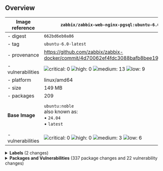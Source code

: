 
## Overview

| Image reference | `zabbix/zabbix-web-nginx-pgsql:ubuntu-6.0-latest`        | `zabbix/zabbix-web-nginx-pgsql:alpine-6.0-latest`        |
|-----------------|---------------------------|---------------------------|
| - digest        | `662bd6eb0a86` | `ea95218af993` |
| - tag           | `ubuntu-6.0-latest` | `alpine-6.0-latest` |
| - provenance | https://github.com/zabbix/zabbix-docker/commit/4d70062ef4fdc3088bafb8bee1953ccdf8fcfb58 | https://git.zabbix.com/scm/zbx/zabbix.git/commit/4d70062ef4fdc3088bafb8bee1953ccdf8fcfb58 |
| - vulnerabilities | <img alt="critical: 0" src="https://img.shields.io/badge/critical-0-lightgrey"/> <img alt="high: 0" src="https://img.shields.io/badge/high-0-lightgrey"/> <img alt="medium: 13" src="https://img.shields.io/badge/medium-13-fbb552"/> <img alt="low: 9" src="https://img.shields.io/badge/low-9-fce1a9"/> <!-- unspecified: 0 --> | <img alt="critical: 0" src="https://img.shields.io/badge/critical-0-lightgrey"/> <img alt="high: 0" src="https://img.shields.io/badge/high-0-lightgrey"/> <img alt="medium: 0" src="https://img.shields.io/badge/medium-0-lightgrey"/> <img alt="low: 0" src="https://img.shields.io/badge/low-0-lightgrey"/> <!-- unspecified: 0 --> |
| - platform | linux/amd64 | linux/amd64 |
| - size | 149 MB | 81 MB (-68 MB) |
| - packages | 209 | 140 (-69) |
| **Base Image** | `ubuntu:noble`<br/>also known as:<br/>• <code>24.04</code><br/>• <code>latest</code> | `alpine:3`<br/>also known as:<br/>• <code>3.21</code><br/>• <code>3.21.3</code><br/>• <code>latest</code> |
| - vulnerabilities | <img alt="critical: 0" src="https://img.shields.io/badge/critical-0-lightgrey"/> <img alt="high: 0" src="https://img.shields.io/badge/high-0-lightgrey"/> <img alt="medium: 3" src="https://img.shields.io/badge/medium-3-fbb552"/> <img alt="low: 6" src="https://img.shields.io/badge/low-6-fce1a9"/> <!-- unspecified: 0 --> | <img alt="critical: 0" src="https://img.shields.io/badge/critical-0-lightgrey"/> <img alt="high: 0" src="https://img.shields.io/badge/high-0-lightgrey"/> <img alt="medium: 0" src="https://img.shields.io/badge/medium-0-lightgrey"/> <img alt="low: 0" src="https://img.shields.io/badge/low-0-lightgrey"/> <!-- unspecified: 0 --> |



<details><summary><strong>Labels</strong> (2 changes)</summary>

> * `-` 1 removed
> * `±` 1 changed
> * _10 unchanged_


```diff
 org.opencontainers.image.authors=Alexey Pustovalov <alexey.pustovalov@zabbix.com>
-org.opencontainers.image.created=2025-04-22T14:26:28.500Z
+org.opencontainers.image.created=2025-04-22T15:08:27.363Z
 org.opencontainers.image.description=Zabbix web-interface based on Nginx web server with PostgreSQL database support
 org.opencontainers.image.documentation=https://www.zabbix.com/documentation/6.0/manual/installation/containers
 org.opencontainers.image.licenses=GPL v2.0
-org.opencontainers.image.ref.name=ubuntu
 org.opencontainers.image.revision=4d70062ef4fdc3088bafb8bee1953ccdf8fcfb58
 org.opencontainers.image.source=https://git.zabbix.com/scm/zbx/zabbix.git
 org.opencontainers.image.title=Zabbix web-interface (Nginx, PostgreSQL)
 org.opencontainers.image.url=https://zabbix.com/
 org.opencontainers.image.vendor=Zabbix SIA
 org.opencontainers.image.version=6.0.40
```


</details>



<details><summary><strong>Packages and Vulnerabilities</strong> (337 package changes and 22 vulnerability changes)</summary>

> * :heavy_plus_sign: 134 packages added
> * :heavy_minus_sign: 203 packages removed
> * 6 packages unchanged


> * :heavy_check_mark: 22 vulnerabilities removed
<details><summary>Changes for packages of type <code>apk</code> (131 changes)</summary>
<table>
	<tr>
		<th></th>
		<th valign="top">Package</th>
		<th valign="top">Version<br/><code>zabbix/zabbix-web-nginx-pgsql:ubuntu-6.0-latest</code></th>
		<th valign="top">Version<br/><code>zabbix/zabbix-web-nginx-pgsql:alpine-6.0-latest</code></th>
	</tr>
	<tr>
		<td valign="top">:heavy_plus_sign:</td>
		<td valign="top"><strong>acl</strong></td>
		<td valign="top"></td>
		<td valign="top"><code>2.3.2-r1</code></td>
	</tr>
	<tr>
		<td valign="top">:heavy_plus_sign:</td>
		<td valign="top"><strong>acl-libs</strong></td>
		<td valign="top"></td>
		<td valign="top"><code>2.3.2-r1</code></td>
	</tr>
	<tr>
		<td valign="top">:heavy_plus_sign:</td>
		<td valign="top"><strong>alpine-base</strong></td>
		<td valign="top"></td>
		<td valign="top"><code>3.21.3-r0</code></td>
	</tr>
	<tr>
		<td valign="top">:heavy_plus_sign:</td>
		<td valign="top"><strong>alpine-baselayout</strong></td>
		<td valign="top"></td>
		<td valign="top"><code>3.6.8-r1</code></td>
	</tr>
	<tr>
		<td valign="top">:heavy_plus_sign:</td>
		<td valign="top"><strong>alpine-baselayout-data</strong></td>
		<td valign="top"></td>
		<td valign="top"><code>3.6.8-r1</code></td>
	</tr>
	<tr>
		<td valign="top">:heavy_plus_sign:</td>
		<td valign="top"><strong>alpine-keys</strong></td>
		<td valign="top"></td>
		<td valign="top"><code>2.5-r0</code></td>
	</tr>
	<tr>
		<td valign="top">:heavy_plus_sign:</td>
		<td valign="top"><strong>alpine-release</strong></td>
		<td valign="top"></td>
		<td valign="top"><code>3.21.3-r0</code></td>
	</tr>
	<tr>
		<td valign="top">:heavy_plus_sign:</td>
		<td valign="top"><strong>aom</strong></td>
		<td valign="top"></td>
		<td valign="top"><code>3.11.0-r0</code></td>
	</tr>
	<tr>
		<td valign="top">:heavy_plus_sign:</td>
		<td valign="top"><strong>aom-libs</strong></td>
		<td valign="top"></td>
		<td valign="top"><code>3.11.0-r0</code></td>
	</tr>
	<tr>
		<td valign="top">:heavy_plus_sign:</td>
		<td valign="top"><strong>apache2</strong></td>
		<td valign="top"></td>
		<td valign="top"><code>2.4.62-r0</code></td>
	</tr>
	<tr>
		<td valign="top">:heavy_plus_sign:</td>
		<td valign="top"><strong>apache2-ssl</strong></td>
		<td valign="top"></td>
		<td valign="top"><code>2.4.62-r0</code></td>
	</tr>
	<tr>
		<td valign="top">:heavy_plus_sign:</td>
		<td valign="top"><strong>apk-tools</strong></td>
		<td valign="top"></td>
		<td valign="top"><code>2.14.6-r3</code></td>
	</tr>
	<tr>
		<td valign="top">:heavy_plus_sign:</td>
		<td valign="top"><strong>apr</strong></td>
		<td valign="top"></td>
		<td valign="top"><code>1.7.5-r0</code></td>
	</tr>
	<tr>
		<td valign="top">:heavy_plus_sign:</td>
		<td valign="top"><strong>apr-util</strong></td>
		<td valign="top"></td>
		<td valign="top"><code>1.6.3-r1</code></td>
	</tr>
	<tr>
		<td valign="top">:heavy_plus_sign:</td>
		<td valign="top"><strong>argon2</strong></td>
		<td valign="top"></td>
		<td valign="top"><code>20190702-r5</code></td>
	</tr>
	<tr>
		<td valign="top">:heavy_plus_sign:</td>
		<td valign="top"><strong>argon2-libs</strong></td>
		<td valign="top"></td>
		<td valign="top"><code>20190702-r5</code></td>
	</tr>
	<tr>
		<td valign="top">:heavy_plus_sign:</td>
		<td valign="top"><strong>bash</strong></td>
		<td valign="top"></td>
		<td valign="top"><code>5.2.37-r0</code></td>
	</tr>
	<tr>
		<td valign="top">:heavy_plus_sign:</td>
		<td valign="top"><strong>brotli</strong></td>
		<td valign="top"></td>
		<td valign="top"><code>1.1.0-r2</code></td>
	</tr>
	<tr>
		<td valign="top">:heavy_plus_sign:</td>
		<td valign="top"><strong>brotli-libs</strong></td>
		<td valign="top"></td>
		<td valign="top"><code>1.1.0-r2</code></td>
	</tr>
	<tr>
		<td valign="top">:heavy_plus_sign:</td>
		<td valign="top"><strong>busybox</strong></td>
		<td valign="top"></td>
		<td valign="top"><code>1.37.0-r12</code></td>
	</tr>
	<tr>
		<td valign="top">:heavy_plus_sign:</td>
		<td valign="top"><strong>busybox-binsh</strong></td>
		<td valign="top"></td>
		<td valign="top"><code>1.37.0-r12</code></td>
	</tr>
	<tr>
		<td valign="top">:heavy_plus_sign:</td>
		<td valign="top"><strong>bzip2</strong></td>
		<td valign="top"></td>
		<td valign="top"><code>1.0.8-r6</code></td>
	</tr>
	<tr>
		<td valign="top">:heavy_plus_sign:</td>
		<td valign="top"><strong>c-ares</strong></td>
		<td valign="top"></td>
		<td valign="top"><code>1.34.5-r0</code></td>
	</tr>
	<tr>
		<td valign="top">:heavy_plus_sign:</td>
		<td valign="top"><strong>ca-certificates</strong></td>
		<td valign="top"></td>
		<td valign="top"><code>20241121-r1</code></td>
	</tr>
	<tr>
		<td valign="top">:heavy_plus_sign:</td>
		<td valign="top"><strong>ca-certificates-bundle</strong></td>
		<td valign="top"></td>
		<td valign="top"><code>20241121-r1</code></td>
	</tr>
	<tr>
		<td valign="top">:heavy_plus_sign:</td>
		<td valign="top"><strong>curl</strong></td>
		<td valign="top"></td>
		<td valign="top"><code>8.12.1-r1</code></td>
	</tr>
	<tr>
		<td valign="top">:heavy_plus_sign:</td>
		<td valign="top"><strong>cyrus-sasl</strong></td>
		<td valign="top"></td>
		<td valign="top"><code>2.1.28-r8</code></td>
	</tr>
	<tr>
		<td valign="top">:heavy_plus_sign:</td>
		<td valign="top"><strong>dav1d</strong></td>
		<td valign="top"></td>
		<td valign="top"><code>1.5.0-r0</code></td>
	</tr>
	<tr>
		<td valign="top">:heavy_plus_sign:</td>
		<td valign="top"><strong>expat</strong></td>
		<td valign="top"></td>
		<td valign="top"><code>2.7.0-r0</code></td>
	</tr>
	<tr>
		<td valign="top">:heavy_plus_sign:</td>
		<td valign="top"><strong>freetype</strong></td>
		<td valign="top"></td>
		<td valign="top"><code>2.13.3-r0</code></td>
	</tr>
	<tr>
		<td valign="top">:heavy_plus_sign:</td>
		<td valign="top"><strong>gcc</strong></td>
		<td valign="top"></td>
		<td valign="top"><code>14.2.0-r4</code></td>
	</tr>
	<tr>
		<td valign="top">:heavy_plus_sign:</td>
		<td valign="top"><strong>gdbm</strong></td>
		<td valign="top"></td>
		<td valign="top"><code>1.24-r0</code></td>
	</tr>
	<tr>
		<td valign="top">:heavy_plus_sign:</td>
		<td valign="top"><strong>gettext</strong></td>
		<td valign="top"></td>
		<td valign="top"><code>0.22.5-r0</code></td>
	</tr>
	<tr>
		<td valign="top">:heavy_plus_sign:</td>
		<td valign="top"><strong>libavif</strong></td>
		<td valign="top"></td>
		<td valign="top"><code>1.0.4-r0</code></td>
	</tr>
	<tr>
		<td valign="top">:heavy_plus_sign:</td>
		<td valign="top"><strong>libbsd</strong></td>
		<td valign="top"></td>
		<td valign="top"><code>0.12.2-r0</code></td>
	</tr>
	<tr>
		<td valign="top">:heavy_plus_sign:</td>
		<td valign="top"><strong>libbz2</strong></td>
		<td valign="top"></td>
		<td valign="top"><code>1.0.8-r6</code></td>
	</tr>
	<tr>
		<td valign="top">:heavy_plus_sign:</td>
		<td valign="top"><strong>libcrypto3</strong></td>
		<td valign="top"></td>
		<td valign="top"><code>3.3.3-r0</code></td>
	</tr>
	<tr>
		<td valign="top">:heavy_plus_sign:</td>
		<td valign="top"><strong>libcurl</strong></td>
		<td valign="top"></td>
		<td valign="top"><code>8.12.1-r1</code></td>
	</tr>
	<tr>
		<td valign="top">:heavy_plus_sign:</td>
		<td valign="top"><strong>libdav1d</strong></td>
		<td valign="top"></td>
		<td valign="top"><code>1.5.0-r0</code></td>
	</tr>
	<tr>
		<td valign="top">:heavy_plus_sign:</td>
		<td valign="top"><strong>libedit</strong></td>
		<td valign="top"></td>
		<td valign="top"><code>20240808.3.1-r0</code></td>
	</tr>
	<tr>
		<td valign="top">:heavy_plus_sign:</td>
		<td valign="top"><strong>libexpat</strong></td>
		<td valign="top"></td>
		<td valign="top"><code>2.7.0-r0</code></td>
	</tr>
	<tr>
		<td valign="top">:heavy_plus_sign:</td>
		<td valign="top"><strong>libffi</strong></td>
		<td valign="top"></td>
		<td valign="top"><code>3.4.7-r0</code></td>
	</tr>
	<tr>
		<td valign="top">:heavy_plus_sign:</td>
		<td valign="top"><strong>libgcc</strong></td>
		<td valign="top"></td>
		<td valign="top"><code>14.2.0-r4</code></td>
	</tr>
	<tr>
		<td valign="top">:heavy_plus_sign:</td>
		<td valign="top"><strong>libice</strong></td>
		<td valign="top"></td>
		<td valign="top"><code>1.1.1-r6</code></td>
	</tr>
	<tr>
		<td valign="top">:heavy_plus_sign:</td>
		<td valign="top"><strong>libidn2</strong></td>
		<td valign="top"></td>
		<td valign="top"><code>2.3.7-r0</code></td>
	</tr>
	<tr>
		<td valign="top">:heavy_plus_sign:</td>
		<td valign="top"><strong>libintl</strong></td>
		<td valign="top"></td>
		<td valign="top"><code>0.22.5-r0</code></td>
	</tr>
	<tr>
		<td valign="top">:heavy_plus_sign:</td>
		<td valign="top"><strong>libjpeg-turbo</strong></td>
		<td valign="top"></td>
		<td valign="top"><code>3.0.4-r0</code></td>
	</tr>
	<tr>
		<td valign="top">:heavy_plus_sign:</td>
		<td valign="top"><strong>libldap</strong></td>
		<td valign="top"></td>
		<td valign="top"><code>2.6.8-r0</code></td>
	</tr>
	<tr>
		<td valign="top">:heavy_plus_sign:</td>
		<td valign="top"><strong>libmd</strong></td>
		<td valign="top"></td>
		<td valign="top"><code>1.1.0-r0</code></td>
	</tr>
	<tr>
		<td valign="top">:heavy_plus_sign:</td>
		<td valign="top"><strong>libncursesw</strong></td>
		<td valign="top"></td>
		<td valign="top"><code>6.5_p20241006-r3</code></td>
	</tr>
	<tr>
		<td valign="top">:heavy_plus_sign:</td>
		<td valign="top"><strong>libpanelw</strong></td>
		<td valign="top"></td>
		<td valign="top"><code>6.5_p20241006-r3</code></td>
	</tr>
	<tr>
		<td valign="top">:heavy_plus_sign:</td>
		<td valign="top"><strong>libpng</strong></td>
		<td valign="top"></td>
		<td valign="top"><code>1.6.47-r0</code></td>
	</tr>
	<tr>
		<td valign="top">:heavy_plus_sign:</td>
		<td valign="top"><strong>libpq</strong></td>
		<td valign="top"></td>
		<td valign="top"><code>17.4-r0</code></td>
	</tr>
	<tr>
		<td valign="top">:heavy_plus_sign:</td>
		<td valign="top"><strong>libpsl</strong></td>
		<td valign="top"></td>
		<td valign="top"><code>0.21.5-r3</code></td>
	</tr>
	<tr>
		<td valign="top">:heavy_plus_sign:</td>
		<td valign="top"><strong>libsasl</strong></td>
		<td valign="top"></td>
		<td valign="top"><code>2.1.28-r8</code></td>
	</tr>
	<tr>
		<td valign="top">:heavy_plus_sign:</td>
		<td valign="top"><strong>libsharpyuv</strong></td>
		<td valign="top"></td>
		<td valign="top"><code>1.4.0-r0</code></td>
	</tr>
	<tr>
		<td valign="top">:heavy_plus_sign:</td>
		<td valign="top"><strong>libsm</strong></td>
		<td valign="top"></td>
		<td valign="top"><code>1.2.4-r4</code></td>
	</tr>
	<tr>
		<td valign="top">:heavy_plus_sign:</td>
		<td valign="top"><strong>libssl3</strong></td>
		<td valign="top"></td>
		<td valign="top"><code>3.3.3-r0</code></td>
	</tr>
	<tr>
		<td valign="top">:heavy_plus_sign:</td>
		<td valign="top"><strong>libstdc++</strong></td>
		<td valign="top"></td>
		<td valign="top"><code>14.2.0-r4</code></td>
	</tr>
	<tr>
		<td valign="top">:heavy_plus_sign:</td>
		<td valign="top"><strong>libunistring</strong></td>
		<td valign="top"></td>
		<td valign="top"><code>1.2-r0</code></td>
	</tr>
	<tr>
		<td valign="top">:heavy_plus_sign:</td>
		<td valign="top"><strong>libuuid</strong></td>
		<td valign="top"></td>
		<td valign="top"><code>2.40.4-r1</code></td>
	</tr>
	<tr>
		<td valign="top">:heavy_plus_sign:</td>
		<td valign="top"><strong>libwebp</strong></td>
		<td valign="top"></td>
		<td valign="top"><code>1.4.0-r0</code></td>
	</tr>
	<tr>
		<td valign="top">:heavy_plus_sign:</td>
		<td valign="top"><strong>libx11</strong></td>
		<td valign="top"></td>
		<td valign="top"><code>1.8.10-r0</code></td>
	</tr>
	<tr>
		<td valign="top">:heavy_plus_sign:</td>
		<td valign="top"><strong>libxau</strong></td>
		<td valign="top"></td>
		<td valign="top"><code>1.0.11-r4</code></td>
	</tr>
	<tr>
		<td valign="top">:heavy_plus_sign:</td>
		<td valign="top"><strong>libxcb</strong></td>
		<td valign="top"></td>
		<td valign="top"><code>1.16.1-r0</code></td>
	</tr>
	<tr>
		<td valign="top">:heavy_plus_sign:</td>
		<td valign="top"><strong>libxdmcp</strong></td>
		<td valign="top"></td>
		<td valign="top"><code>1.1.5-r1</code></td>
	</tr>
	<tr>
		<td valign="top">:heavy_plus_sign:</td>
		<td valign="top"><strong>libxext</strong></td>
		<td valign="top"></td>
		<td valign="top"><code>1.3.6-r2</code></td>
	</tr>
	<tr>
		<td valign="top">:heavy_plus_sign:</td>
		<td valign="top"><strong>libxml2</strong></td>
		<td valign="top"></td>
		<td valign="top"><code>2.13.4-r5</code></td>
	</tr>
	<tr>
		<td valign="top">:heavy_plus_sign:</td>
		<td valign="top"><strong>libxpm</strong></td>
		<td valign="top"></td>
		<td valign="top"><code>3.5.17-r0</code></td>
	</tr>
	<tr>
		<td valign="top">:heavy_plus_sign:</td>
		<td valign="top"><strong>libxt</strong></td>
		<td valign="top"></td>
		<td valign="top"><code>1.3.1-r0</code></td>
	</tr>
	<tr>
		<td valign="top">:heavy_plus_sign:</td>
		<td valign="top"><strong>lz4</strong></td>
		<td valign="top"></td>
		<td valign="top"><code>1.10.0-r0</code></td>
	</tr>
	<tr>
		<td valign="top">:heavy_plus_sign:</td>
		<td valign="top"><strong>lz4-libs</strong></td>
		<td valign="top"></td>
		<td valign="top"><code>1.10.0-r0</code></td>
	</tr>
	<tr>
		<td valign="top">:heavy_plus_sign:</td>
		<td valign="top"><strong>mpdecimal</strong></td>
		<td valign="top"></td>
		<td valign="top"><code>4.0.0-r0</code></td>
	</tr>
	<tr>
		<td valign="top">:heavy_plus_sign:</td>
		<td valign="top"><strong>musl</strong></td>
		<td valign="top"></td>
		<td valign="top"><code>1.2.5-r9</code></td>
	</tr>
	<tr>
		<td valign="top">:heavy_plus_sign:</td>
		<td valign="top"><strong>musl-utils</strong></td>
		<td valign="top"></td>
		<td valign="top"><code>1.2.5-r9</code></td>
	</tr>
	<tr>
		<td valign="top">:heavy_plus_sign:</td>
		<td valign="top"><strong>ncurses</strong></td>
		<td valign="top"></td>
		<td valign="top"><code>6.5_p20241006-r3</code></td>
	</tr>
	<tr>
		<td valign="top">:heavy_plus_sign:</td>
		<td valign="top"><strong>ncurses-terminfo-base</strong></td>
		<td valign="top"></td>
		<td valign="top"><code>6.5_p20241006-r3</code></td>
	</tr>
	<tr>
		<td valign="top">:heavy_plus_sign:</td>
		<td valign="top"><strong>nghttp2</strong></td>
		<td valign="top"></td>
		<td valign="top"><code>1.64.0-r0</code></td>
	</tr>
	<tr>
		<td valign="top">:heavy_plus_sign:</td>
		<td valign="top"><strong>nghttp2-libs</strong></td>
		<td valign="top"></td>
		<td valign="top"><code>1.64.0-r0</code></td>
	</tr>
	<tr>
		<td valign="top">:heavy_plus_sign:</td>
		<td valign="top"><strong>nginx</strong></td>
		<td valign="top"></td>
		<td valign="top"><code>1.26.3-r0</code></td>
	</tr>
	<tr>
		<td valign="top">:heavy_plus_sign:</td>
		<td valign="top"><strong>oniguruma</strong></td>
		<td valign="top"></td>
		<td valign="top"><code>6.9.9-r0</code></td>
	</tr>
	<tr>
		<td valign="top">:heavy_plus_sign:</td>
		<td valign="top"><strong>openldap</strong></td>
		<td valign="top"></td>
		<td valign="top"><code>2.6.8-r0</code></td>
	</tr>
	<tr>
		<td valign="top">:heavy_plus_sign:</td>
		<td valign="top"><strong>openssl</strong></td>
		<td valign="top"></td>
		<td valign="top"><code>3.3.3-r0</code></td>
	</tr>
	<tr>
		<td valign="top">:heavy_plus_sign:</td>
		<td valign="top"><strong>pax-utils</strong></td>
		<td valign="top"></td>
		<td valign="top"><code>1.3.8-r1</code></td>
	</tr>
	<tr>
		<td valign="top">:heavy_plus_sign:</td>
		<td valign="top"><strong>pcre</strong></td>
		<td valign="top"></td>
		<td valign="top"><code>8.45-r3</code></td>
	</tr>
	<tr>
		<td valign="top">:heavy_plus_sign:</td>
		<td valign="top"><strong>pcre2</strong></td>
		<td valign="top"></td>
		<td valign="top"><code>10.43-r0</code></td>
	</tr>
	<tr>
		<td valign="top">:heavy_plus_sign:</td>
		<td valign="top"><strong>php83</strong></td>
		<td valign="top"></td>
		<td valign="top"><code>8.3.19-r0</code></td>
	</tr>
	<tr>
		<td valign="top">:heavy_plus_sign:</td>
		<td valign="top"><strong>php83-bcmath</strong></td>
		<td valign="top"></td>
		<td valign="top"><code>8.3.19-r0</code></td>
	</tr>
	<tr>
		<td valign="top">:heavy_plus_sign:</td>
		<td valign="top"><strong>php83-common</strong></td>
		<td valign="top"></td>
		<td valign="top"><code>8.3.19-r0</code></td>
	</tr>
	<tr>
		<td valign="top">:heavy_plus_sign:</td>
		<td valign="top"><strong>php83-ctype</strong></td>
		<td valign="top"></td>
		<td valign="top"><code>8.3.19-r0</code></td>
	</tr>
	<tr>
		<td valign="top">:heavy_plus_sign:</td>
		<td valign="top"><strong>php83-dom</strong></td>
		<td valign="top"></td>
		<td valign="top"><code>8.3.19-r0</code></td>
	</tr>
	<tr>
		<td valign="top">:heavy_plus_sign:</td>
		<td valign="top"><strong>php83-fileinfo</strong></td>
		<td valign="top"></td>
		<td valign="top"><code>8.3.19-r0</code></td>
	</tr>
	<tr>
		<td valign="top">:heavy_plus_sign:</td>
		<td valign="top"><strong>php83-fpm</strong></td>
		<td valign="top"></td>
		<td valign="top"><code>8.3.19-r0</code></td>
	</tr>
	<tr>
		<td valign="top">:heavy_plus_sign:</td>
		<td valign="top"><strong>php83-gd</strong></td>
		<td valign="top"></td>
		<td valign="top"><code>8.3.19-r0</code></td>
	</tr>
	<tr>
		<td valign="top">:heavy_plus_sign:</td>
		<td valign="top"><strong>php83-gettext</strong></td>
		<td valign="top"></td>
		<td valign="top"><code>8.3.19-r0</code></td>
	</tr>
	<tr>
		<td valign="top">:heavy_plus_sign:</td>
		<td valign="top"><strong>php83-ldap</strong></td>
		<td valign="top"></td>
		<td valign="top"><code>8.3.19-r0</code></td>
	</tr>
	<tr>
		<td valign="top">:heavy_plus_sign:</td>
		<td valign="top"><strong>php83-mbstring</strong></td>
		<td valign="top"></td>
		<td valign="top"><code>8.3.19-r0</code></td>
	</tr>
	<tr>
		<td valign="top">:heavy_plus_sign:</td>
		<td valign="top"><strong>php83-openssl</strong></td>
		<td valign="top"></td>
		<td valign="top"><code>8.3.19-r0</code></td>
	</tr>
	<tr>
		<td valign="top">:heavy_plus_sign:</td>
		<td valign="top"><strong>php83-pgsql</strong></td>
		<td valign="top"></td>
		<td valign="top"><code>8.3.19-r0</code></td>
	</tr>
	<tr>
		<td valign="top">:heavy_plus_sign:</td>
		<td valign="top"><strong>php83-session</strong></td>
		<td valign="top"></td>
		<td valign="top"><code>8.3.19-r0</code></td>
	</tr>
	<tr>
		<td valign="top">:heavy_plus_sign:</td>
		<td valign="top"><strong>php83-simplexml</strong></td>
		<td valign="top"></td>
		<td valign="top"><code>8.3.19-r0</code></td>
	</tr>
	<tr>
		<td valign="top">:heavy_plus_sign:</td>
		<td valign="top"><strong>php83-sockets</strong></td>
		<td valign="top"></td>
		<td valign="top"><code>8.3.19-r0</code></td>
	</tr>
	<tr>
		<td valign="top">:heavy_plus_sign:</td>
		<td valign="top"><strong>php83-xmlreader</strong></td>
		<td valign="top"></td>
		<td valign="top"><code>8.3.19-r0</code></td>
	</tr>
	<tr>
		<td valign="top">:heavy_plus_sign:</td>
		<td valign="top"><strong>php83-xmlwriter</strong></td>
		<td valign="top"></td>
		<td valign="top"><code>8.3.19-r0</code></td>
	</tr>
	<tr>
		<td valign="top">:heavy_plus_sign:</td>
		<td valign="top"><strong>postgresql-common</strong></td>
		<td valign="top"></td>
		<td valign="top"><code>1.2-r1</code></td>
	</tr>
	<tr>
		<td valign="top">:heavy_plus_sign:</td>
		<td valign="top"><strong>postgresql17</strong></td>
		<td valign="top"></td>
		<td valign="top"><code>17.4-r0</code></td>
	</tr>
	<tr>
		<td valign="top">:heavy_plus_sign:</td>
		<td valign="top"><strong>postgresql17-client</strong></td>
		<td valign="top"></td>
		<td valign="top"><code>17.4-r0</code></td>
	</tr>
	<tr>
		<td valign="top">:heavy_plus_sign:</td>
		<td valign="top"><strong>py3-packaging</strong></td>
		<td valign="top"></td>
		<td valign="top"><code>24.2-r0</code></td>
	</tr>
	<tr>
		<td valign="top">:heavy_plus_sign:</td>
		<td valign="top"><strong>py3-packaging-pyc</strong></td>
		<td valign="top"></td>
		<td valign="top"><code>24.2-r0</code></td>
	</tr>
	<tr>
		<td valign="top">:heavy_plus_sign:</td>
		<td valign="top"><strong>py3-parsing</strong></td>
		<td valign="top"></td>
		<td valign="top"><code>3.1.4-r0</code></td>
	</tr>
	<tr>
		<td valign="top">:heavy_plus_sign:</td>
		<td valign="top"><strong>py3-parsing-pyc</strong></td>
		<td valign="top"></td>
		<td valign="top"><code>3.1.4-r0</code></td>
	</tr>
	<tr>
		<td valign="top">:heavy_plus_sign:</td>
		<td valign="top"><strong>py3-setuptools</strong></td>
		<td valign="top"></td>
		<td valign="top"><code>70.3.0-r0</code></td>
	</tr>
	<tr>
		<td valign="top">:heavy_plus_sign:</td>
		<td valign="top"><strong>py3-setuptools-pyc</strong></td>
		<td valign="top"></td>
		<td valign="top"><code>70.3.0-r0</code></td>
	</tr>
	<tr>
		<td valign="top">:heavy_plus_sign:</td>
		<td valign="top"><strong>pyc</strong></td>
		<td valign="top"></td>
		<td valign="top"><code>3.12.10-r0</code></td>
	</tr>
	<tr>
		<td valign="top">:heavy_plus_sign:</td>
		<td valign="top"><strong>python3</strong></td>
		<td valign="top"></td>
		<td valign="top"><code>3.12.10-r0</code></td>
	</tr>
	<tr>
		<td valign="top">:heavy_plus_sign:</td>
		<td valign="top"><strong>python3-pyc</strong></td>
		<td valign="top"></td>
		<td valign="top"><code>3.12.10-r0</code></td>
	</tr>
	<tr>
		<td valign="top">:heavy_plus_sign:</td>
		<td valign="top"><strong>python3-pycache-pyc0</strong></td>
		<td valign="top"></td>
		<td valign="top"><code>3.12.10-r0</code></td>
	</tr>
	<tr>
		<td valign="top">:heavy_plus_sign:</td>
		<td valign="top"><strong>readline</strong></td>
		<td valign="top"></td>
		<td valign="top"><code>8.2.13-r0</code></td>
	</tr>
	<tr>
		<td valign="top">:heavy_plus_sign:</td>
		<td valign="top"><strong>scanelf</strong></td>
		<td valign="top"></td>
		<td valign="top"><code>1.3.8-r1</code></td>
	</tr>
	<tr>
		<td valign="top">:heavy_plus_sign:</td>
		<td valign="top"><strong>sqlite</strong></td>
		<td valign="top"></td>
		<td valign="top"><code>3.48.0-r1</code></td>
	</tr>
	<tr>
		<td valign="top">:heavy_plus_sign:</td>
		<td valign="top"><strong>sqlite-libs</strong></td>
		<td valign="top"></td>
		<td valign="top"><code>3.48.0-r1</code></td>
	</tr>
	<tr>
		<td valign="top">:heavy_plus_sign:</td>
		<td valign="top"><strong>ssl_client</strong></td>
		<td valign="top"></td>
		<td valign="top"><code>1.37.0-r12</code></td>
	</tr>
	<tr>
		<td valign="top">:heavy_plus_sign:</td>
		<td valign="top"><strong>supervisor</strong></td>
		<td valign="top"></td>
		<td valign="top"><code>4.2.5-r5</code></td>
	</tr>
	<tr>
		<td valign="top">:heavy_plus_sign:</td>
		<td valign="top"><strong>supervisor-pyc</strong></td>
		<td valign="top"></td>
		<td valign="top"><code>4.2.5-r5</code></td>
	</tr>
	<tr>
		<td valign="top">:heavy_plus_sign:</td>
		<td valign="top"><strong>tzdata</strong></td>
		<td valign="top"></td>
		<td valign="top"><code>2025b-r0</code></td>
	</tr>
	<tr>
		<td valign="top">:heavy_plus_sign:</td>
		<td valign="top"><strong>util-linux</strong></td>
		<td valign="top"></td>
		<td valign="top"><code>2.40.4-r1</code></td>
	</tr>
	<tr>
		<td valign="top">:heavy_plus_sign:</td>
		<td valign="top"><strong>xz</strong></td>
		<td valign="top"></td>
		<td valign="top"><code>5.6.3-r1</code></td>
	</tr>
	<tr>
		<td valign="top">:heavy_plus_sign:</td>
		<td valign="top"><strong>xz-libs</strong></td>
		<td valign="top"></td>
		<td valign="top"><code>5.6.3-r1</code></td>
	</tr>
	<tr>
		<td valign="top">:heavy_plus_sign:</td>
		<td valign="top"><strong>zlib</strong></td>
		<td valign="top"></td>
		<td valign="top"><code>1.3.1-r2</code></td>
	</tr>
	<tr>
		<td valign="top">:heavy_plus_sign:</td>
		<td valign="top"><strong>zstd</strong></td>
		<td valign="top"></td>
		<td valign="top"><code>1.5.6-r2</code></td>
	</tr>
	<tr>
		<td valign="top">:heavy_plus_sign:</td>
		<td valign="top"><strong>zstd-libs</strong></td>
		<td valign="top"></td>
		<td valign="top"><code>1.5.6-r2</code></td>
	</tr>
	
</table>
</details>
<details><summary>Changes for packages of type <code>deb</code> (203 changes)</summary>
<table>
	<tr>
		<th></th>
		<th valign="top">Package</th>
		<th valign="top">Version<br/><code>zabbix/zabbix-web-nginx-pgsql:ubuntu-6.0-latest</code></th>
		<th valign="top">Version<br/><code>zabbix/zabbix-web-nginx-pgsql:alpine-6.0-latest</code></th>
	</tr>
	<tr>
		<td valign="top">:heavy_minus_sign:</td>
		<td valign="top"><strong>apt</strong></td>
		<td valign="top"><code>2.7.14build2</code></td>
		<td valign="top"></td>
	</tr>
	<tr>
		<td valign="top">:heavy_minus_sign:</td>
		<td valign="top"><strong>base-files</strong></td>
		<td valign="top"><code>13ubuntu10.2</code></td>
		<td valign="top"></td>
	</tr>
	<tr>
		<td valign="top">:heavy_minus_sign:</td>
		<td valign="top"><strong>base-passwd</strong></td>
		<td valign="top"><code>3.6.3build1</code></td>
		<td valign="top"></td>
	</tr>
	<tr>
		<td valign="top">:heavy_minus_sign:</td>
		<td valign="top"><strong>bash</strong></td>
		<td valign="top"><code>5.2.21-2ubuntu4</code></td>
		<td valign="top"></td>
	</tr>
	<tr>
		<td valign="top">:heavy_minus_sign:</td>
		<td valign="top"><strong>bsdutils</strong></td>
		<td valign="top"><code>1:2.39.3-9ubuntu6.2</code></td>
		<td valign="top"></td>
	</tr>
	<tr>
		<td valign="top">:heavy_minus_sign:</td>
		<td valign="top"><strong>ca-certificates</strong></td>
		<td valign="top"><code>20240203</code></td>
		<td valign="top"></td>
	</tr>
	<tr>
		<td valign="top">:heavy_minus_sign:</td>
		<td valign="top"><strong>coreutils</strong></td>
		<td valign="top"><code>9.4-3ubuntu6</code></td>
		<td valign="top"></td>
	</tr>
	<tr>
		<td colspan="2"></td>
		<td valign="top"><img alt="critical: 0" src="https://img.shields.io/badge/C-0-lightgrey"/> <img alt="high: 0" src="https://img.shields.io/badge/H-0-lightgrey"/> <img alt="medium: 0" src="https://img.shields.io/badge/M-0-lightgrey"/> <img alt="low: 1" src="https://img.shields.io/badge/L-1-fce1a9"/> <!-- unspecified: 0 --></td>
		<td valign="top"></td>
	</tr><tr>
		<td colspan="2"></td>
		<td valign="top"><strong>Removed vulnerabilities (1):</strong><br/><ul><li><img alt="low : CVE--2016--2781" src="https://img.shields.io/badge/CVE--2016--2781-lightgrey?label=low%20&labelColor=fce1a9"/></li></ul></td>
		<td valign="top"></td>
	</tr><tr>
		<td valign="top">:heavy_minus_sign:</td>
		<td valign="top"><strong>curl</strong></td>
		<td valign="top"><code>8.5.0-2ubuntu10.6</code></td>
		<td valign="top"></td>
	</tr>
	<tr>
		<td valign="top">:heavy_minus_sign:</td>
		<td valign="top"><strong>dash</strong></td>
		<td valign="top"><code>0.5.12-6ubuntu5</code></td>
		<td valign="top"></td>
	</tr>
	<tr>
		<td valign="top">:heavy_minus_sign:</td>
		<td valign="top"><strong>debconf</strong></td>
		<td valign="top"><code>1.5.86ubuntu1</code></td>
		<td valign="top"></td>
	</tr>
	<tr>
		<td valign="top">:heavy_minus_sign:</td>
		<td valign="top"><strong>debianutils</strong></td>
		<td valign="top"><code>5.17build1</code></td>
		<td valign="top"></td>
	</tr>
	<tr>
		<td valign="top">:heavy_minus_sign:</td>
		<td valign="top"><strong>diffutils</strong></td>
		<td valign="top"><code>1:3.10-1build1</code></td>
		<td valign="top"></td>
	</tr>
	<tr>
		<td valign="top">:heavy_minus_sign:</td>
		<td valign="top"><strong>dpkg</strong></td>
		<td valign="top"><code>1.22.6ubuntu6.1</code></td>
		<td valign="top"></td>
	</tr>
	<tr>
		<td valign="top">:heavy_minus_sign:</td>
		<td valign="top"><strong>e2fsprogs</strong></td>
		<td valign="top"><code>1.47.0-2.4~exp1ubuntu4.1</code></td>
		<td valign="top"></td>
	</tr>
	<tr>
		<td valign="top">:heavy_minus_sign:</td>
		<td valign="top"><strong>findutils</strong></td>
		<td valign="top"><code>4.9.0-5build1</code></td>
		<td valign="top"></td>
	</tr>
	<tr>
		<td valign="top">:heavy_minus_sign:</td>
		<td valign="top"><strong>fontconfig-config</strong></td>
		<td valign="top"><code>2.15.0-1.1ubuntu2</code></td>
		<td valign="top"></td>
	</tr>
	<tr>
		<td valign="top">:heavy_minus_sign:</td>
		<td valign="top"><strong>fonts-dejavu-core</strong></td>
		<td valign="top"><code>2.37-8</code></td>
		<td valign="top"></td>
	</tr>
	<tr>
		<td valign="top">:heavy_minus_sign:</td>
		<td valign="top"><strong>fonts-dejavu-mono</strong></td>
		<td valign="top"><code>2.37-8</code></td>
		<td valign="top"></td>
	</tr>
	<tr>
		<td valign="top">:heavy_minus_sign:</td>
		<td valign="top"><strong>gcc-14-base</strong></td>
		<td valign="top"><code>14.2.0-4ubuntu2~24.04</code></td>
		<td valign="top"></td>
	</tr>
	<tr>
		<td valign="top">:heavy_minus_sign:</td>
		<td valign="top"><strong>gpgv</strong></td>
		<td valign="top"><code>2.4.4-2ubuntu17.2</code></td>
		<td valign="top"></td>
	</tr>
	<tr>
		<td colspan="2"></td>
		<td valign="top"><img alt="critical: 0" src="https://img.shields.io/badge/C-0-lightgrey"/> <img alt="high: 0" src="https://img.shields.io/badge/H-0-lightgrey"/> <img alt="medium: 0" src="https://img.shields.io/badge/M-0-lightgrey"/> <img alt="low: 1" src="https://img.shields.io/badge/L-1-fce1a9"/> <!-- unspecified: 0 --></td>
		<td valign="top"></td>
	</tr><tr>
		<td colspan="2"></td>
		<td valign="top"><strong>Removed vulnerabilities (1):</strong><br/><ul><li><img alt="low : CVE--2022--3219" src="https://img.shields.io/badge/CVE--2022--3219-lightgrey?label=low%20&labelColor=fce1a9"/></li></ul></td>
		<td valign="top"></td>
	</tr><tr>
		<td valign="top">:heavy_minus_sign:</td>
		<td valign="top"><strong>grep</strong></td>
		<td valign="top"><code>3.11-4build1</code></td>
		<td valign="top"></td>
	</tr>
	<tr>
		<td valign="top">:heavy_minus_sign:</td>
		<td valign="top"><strong>gzip</strong></td>
		<td valign="top"><code>1.12-1ubuntu3</code></td>
		<td valign="top"></td>
	</tr>
	<tr>
		<td valign="top">:heavy_minus_sign:</td>
		<td valign="top"><strong>hostname</strong></td>
		<td valign="top"><code>3.23+nmu2ubuntu2</code></td>
		<td valign="top"></td>
	</tr>
	<tr>
		<td valign="top">:heavy_minus_sign:</td>
		<td valign="top"><strong>init-system-helpers</strong></td>
		<td valign="top"><code>1.66ubuntu1</code></td>
		<td valign="top"></td>
	</tr>
	<tr>
		<td valign="top">:heavy_minus_sign:</td>
		<td valign="top"><strong>iproute2</strong></td>
		<td valign="top"><code>6.1.0-1ubuntu6</code></td>
		<td valign="top"></td>
	</tr>
	<tr>
		<td valign="top">:heavy_minus_sign:</td>
		<td valign="top"><strong>libacl1</strong></td>
		<td valign="top"><code>2.3.2-1build1.1</code></td>
		<td valign="top"></td>
	</tr>
	<tr>
		<td valign="top">:heavy_minus_sign:</td>
		<td valign="top"><strong>libaom3</strong></td>
		<td valign="top"><code>3.8.2-2ubuntu0.1</code></td>
		<td valign="top"></td>
	</tr>
	<tr>
		<td valign="top">:heavy_minus_sign:</td>
		<td valign="top"><strong>libapparmor1</strong></td>
		<td valign="top"><code>4.0.1really4.0.1-0ubuntu0.24.04.3</code></td>
		<td valign="top"></td>
	</tr>
	<tr>
		<td valign="top">:heavy_minus_sign:</td>
		<td valign="top"><strong>libapt-pkg6.0t64</strong></td>
		<td valign="top"><code>2.7.14build2</code></td>
		<td valign="top"></td>
	</tr>
	<tr>
		<td valign="top">:heavy_minus_sign:</td>
		<td valign="top"><strong>libargon2-1</strong></td>
		<td valign="top"><code>0~20190702+dfsg-4build1</code></td>
		<td valign="top"></td>
	</tr>
	<tr>
		<td valign="top">:heavy_minus_sign:</td>
		<td valign="top"><strong>libassuan0</strong></td>
		<td valign="top"><code>2.5.6-1build1</code></td>
		<td valign="top"></td>
	</tr>
	<tr>
		<td valign="top">:heavy_minus_sign:</td>
		<td valign="top"><strong>libattr1</strong></td>
		<td valign="top"><code>1:2.5.2-1build1.1</code></td>
		<td valign="top"></td>
	</tr>
	<tr>
		<td valign="top">:heavy_minus_sign:</td>
		<td valign="top"><strong>libaudit-common</strong></td>
		<td valign="top"><code>1:3.1.2-2.1build1.1</code></td>
		<td valign="top"></td>
	</tr>
	<tr>
		<td valign="top">:heavy_minus_sign:</td>
		<td valign="top"><strong>libaudit1</strong></td>
		<td valign="top"><code>1:3.1.2-2.1build1.1</code></td>
		<td valign="top"></td>
	</tr>
	<tr>
		<td valign="top">:heavy_minus_sign:</td>
		<td valign="top"><strong>libblkid1</strong></td>
		<td valign="top"><code>2.39.3-9ubuntu6.2</code></td>
		<td valign="top"></td>
	</tr>
	<tr>
		<td valign="top">:heavy_minus_sign:</td>
		<td valign="top"><strong>libbpf1</strong></td>
		<td valign="top"><code>1:1.3.0-2build2</code></td>
		<td valign="top"></td>
	</tr>
	<tr>
		<td colspan="2"></td>
		<td valign="top"><img alt="critical: 0" src="https://img.shields.io/badge/C-0-lightgrey"/> <img alt="high: 0" src="https://img.shields.io/badge/H-0-lightgrey"/> <img alt="medium: 1" src="https://img.shields.io/badge/M-1-fbb552"/> <img alt="low: 0" src="https://img.shields.io/badge/L-0-lightgrey"/> <!-- unspecified: 0 --></td>
		<td valign="top"></td>
	</tr><tr>
		<td colspan="2"></td>
		<td valign="top"><strong>Removed vulnerabilities (1):</strong><br/><ul><li><img alt="medium : CVE--2025--29481" src="https://img.shields.io/badge/CVE--2025--29481-lightgrey?label=medium%20&labelColor=fbb552"/></li></ul></td>
		<td valign="top"></td>
	</tr><tr>
		<td valign="top">:heavy_minus_sign:</td>
		<td valign="top"><strong>libbrotli1</strong></td>
		<td valign="top"><code>1.1.0-2build2</code></td>
		<td valign="top"></td>
	</tr>
	<tr>
		<td valign="top">:heavy_minus_sign:</td>
		<td valign="top"><strong>libbsd0</strong></td>
		<td valign="top"><code>0.12.1-1build1.1</code></td>
		<td valign="top"></td>
	</tr>
	<tr>
		<td valign="top">:heavy_minus_sign:</td>
		<td valign="top"><strong>libbz2-1.0</strong></td>
		<td valign="top"><code>1.0.8-5.1build0.1</code></td>
		<td valign="top"></td>
	</tr>
	<tr>
		<td valign="top">:heavy_minus_sign:</td>
		<td valign="top"><strong>libc-bin</strong></td>
		<td valign="top"><code>2.39-0ubuntu8.4</code></td>
		<td valign="top"></td>
	</tr>
	<tr>
		<td valign="top">:heavy_minus_sign:</td>
		<td valign="top"><strong>libc6</strong></td>
		<td valign="top"><code>2.39-0ubuntu8.4</code></td>
		<td valign="top"></td>
	</tr>
	<tr>
		<td valign="top">:heavy_minus_sign:</td>
		<td valign="top"><strong>libcap-ng0</strong></td>
		<td valign="top"><code>0.8.4-2build2</code></td>
		<td valign="top"></td>
	</tr>
	<tr>
		<td valign="top">:heavy_minus_sign:</td>
		<td valign="top"><strong>libcap2</strong></td>
		<td valign="top"><code>1:2.66-5ubuntu2.2</code></td>
		<td valign="top"></td>
	</tr>
	<tr>
		<td valign="top">:heavy_minus_sign:</td>
		<td valign="top"><strong>libcap2-bin</strong></td>
		<td valign="top"><code>1:2.66-5ubuntu2.2</code></td>
		<td valign="top"></td>
	</tr>
	<tr>
		<td valign="top">:heavy_minus_sign:</td>
		<td valign="top"><strong>libcom-err2</strong></td>
		<td valign="top"><code>1.47.0-2.4~exp1ubuntu4.1</code></td>
		<td valign="top"></td>
	</tr>
	<tr>
		<td valign="top">:heavy_minus_sign:</td>
		<td valign="top"><strong>libcrypt1</strong></td>
		<td valign="top"><code>1:4.4.36-4build1</code></td>
		<td valign="top"></td>
	</tr>
	<tr>
		<td valign="top">:heavy_minus_sign:</td>
		<td valign="top"><strong>libcryptsetup12</strong></td>
		<td valign="top"><code>2:2.7.0-1ubuntu4.2</code></td>
		<td valign="top"></td>
	</tr>
	<tr>
		<td valign="top">:heavy_minus_sign:</td>
		<td valign="top"><strong>libcurl4t64</strong></td>
		<td valign="top"><code>8.5.0-2ubuntu10.6</code></td>
		<td valign="top"></td>
	</tr>
	<tr>
		<td colspan="2"></td>
		<td valign="top"><img alt="critical: 0" src="https://img.shields.io/badge/C-0-lightgrey"/> <img alt="high: 0" src="https://img.shields.io/badge/H-0-lightgrey"/> <img alt="medium: 0" src="https://img.shields.io/badge/M-0-lightgrey"/> <img alt="low: 1" src="https://img.shields.io/badge/L-1-fce1a9"/> <!-- unspecified: 0 --></td>
		<td valign="top"></td>
	</tr><tr>
		<td colspan="2"></td>
		<td valign="top"><strong>Removed vulnerabilities (1):</strong><br/><ul><li><img alt="low : CVE--2025--0167" src="https://img.shields.io/badge/CVE--2025--0167-lightgrey?label=low%20&labelColor=fce1a9"/></li></ul></td>
		<td valign="top"></td>
	</tr><tr>
		<td valign="top">:heavy_minus_sign:</td>
		<td valign="top"><strong>libdb5.3t64</strong></td>
		<td valign="top"><code>5.3.28+dfsg2-7</code></td>
		<td valign="top"></td>
	</tr>
	<tr>
		<td valign="top">:heavy_minus_sign:</td>
		<td valign="top"><strong>libde265-0</strong></td>
		<td valign="top"><code>1.0.15-1build3</code></td>
		<td valign="top"></td>
	</tr>
	<tr>
		<td colspan="2"></td>
		<td valign="top"><img alt="critical: 0" src="https://img.shields.io/badge/C-0-lightgrey"/> <img alt="high: 0" src="https://img.shields.io/badge/H-0-lightgrey"/> <img alt="medium: 2" src="https://img.shields.io/badge/M-2-fbb552"/> <img alt="low: 0" src="https://img.shields.io/badge/L-0-lightgrey"/> <!-- unspecified: 0 --></td>
		<td valign="top"></td>
	</tr><tr>
		<td colspan="2"></td>
		<td valign="top"><strong>Removed vulnerabilities (2):</strong><br/><ul><li><img alt="medium : CVE--2024--38950" src="https://img.shields.io/badge/CVE--2024--38950-lightgrey?label=medium%20&labelColor=fbb552"/></li><li><img alt="medium : CVE--2024--38949" src="https://img.shields.io/badge/CVE--2024--38949-lightgrey?label=medium%20&labelColor=fbb552"/></li></ul></td>
		<td valign="top"></td>
	</tr><tr>
		<td valign="top">:heavy_minus_sign:</td>
		<td valign="top"><strong>libdebconfclient0</strong></td>
		<td valign="top"><code>0.271ubuntu3</code></td>
		<td valign="top"></td>
	</tr>
	<tr>
		<td valign="top">:heavy_minus_sign:</td>
		<td valign="top"><strong>libdeflate0</strong></td>
		<td valign="top"><code>1.19-1build1.1</code></td>
		<td valign="top"></td>
	</tr>
	<tr>
		<td valign="top">:heavy_minus_sign:</td>
		<td valign="top"><strong>libdevmapper1.02.1</strong></td>
		<td valign="top"><code>2:1.02.185-3ubuntu3.2</code></td>
		<td valign="top"></td>
	</tr>
	<tr>
		<td valign="top">:heavy_minus_sign:</td>
		<td valign="top"><strong>libedit2</strong></td>
		<td valign="top"><code>3.1-20230828-1build1</code></td>
		<td valign="top"></td>
	</tr>
	<tr>
		<td valign="top">:heavy_minus_sign:</td>
		<td valign="top"><strong>libelf1t64</strong></td>
		<td valign="top"><code>0.190-1.1ubuntu0.1</code></td>
		<td valign="top"></td>
	</tr>
	<tr>
		<td colspan="2"></td>
		<td valign="top"><img alt="critical: 0" src="https://img.shields.io/badge/C-0-lightgrey"/> <img alt="high: 0" src="https://img.shields.io/badge/H-0-lightgrey"/> <img alt="medium: 2" src="https://img.shields.io/badge/M-2-fbb552"/> <img alt="low: 0" src="https://img.shields.io/badge/L-0-lightgrey"/> <!-- unspecified: 0 --></td>
		<td valign="top"></td>
	</tr><tr>
		<td colspan="2"></td>
		<td valign="top"><strong>Removed vulnerabilities (2):</strong><br/><ul><li><img alt="medium : CVE--2025--1352" src="https://img.shields.io/badge/CVE--2025--1352-lightgrey?label=medium%20&labelColor=fbb552"/></li><li><img alt="medium : CVE--2025--1376" src="https://img.shields.io/badge/CVE--2025--1376-lightgrey?label=medium%20&labelColor=fbb552"/></li></ul></td>
		<td valign="top"></td>
	</tr><tr>
		<td valign="top">:heavy_minus_sign:</td>
		<td valign="top"><strong>libexpat1</strong></td>
		<td valign="top"><code>2.6.1-2ubuntu0.3</code></td>
		<td valign="top"></td>
	</tr>
	<tr>
		<td valign="top">:heavy_minus_sign:</td>
		<td valign="top"><strong>libext2fs2t64</strong></td>
		<td valign="top"><code>1.47.0-2.4~exp1ubuntu4.1</code></td>
		<td valign="top"></td>
	</tr>
	<tr>
		<td valign="top">:heavy_minus_sign:</td>
		<td valign="top"><strong>libfdisk1</strong></td>
		<td valign="top"><code>2.39.3-9ubuntu6.2</code></td>
		<td valign="top"></td>
	</tr>
	<tr>
		<td valign="top">:heavy_minus_sign:</td>
		<td valign="top"><strong>libffi8</strong></td>
		<td valign="top"><code>3.4.6-1build1</code></td>
		<td valign="top"></td>
	</tr>
	<tr>
		<td valign="top">:heavy_minus_sign:</td>
		<td valign="top"><strong>libfontconfig1</strong></td>
		<td valign="top"><code>2.15.0-1.1ubuntu2</code></td>
		<td valign="top"></td>
	</tr>
	<tr>
		<td valign="top">:heavy_minus_sign:</td>
		<td valign="top"><strong>libfreetype6</strong></td>
		<td valign="top"><code>2.13.2+dfsg-1build3</code></td>
		<td valign="top"></td>
	</tr>
	<tr>
		<td valign="top">:heavy_minus_sign:</td>
		<td valign="top"><strong>libgcc-s1</strong></td>
		<td valign="top"><code>14.2.0-4ubuntu2~24.04</code></td>
		<td valign="top"></td>
	</tr>
	<tr>
		<td valign="top">:heavy_minus_sign:</td>
		<td valign="top"><strong>libgcrypt20</strong></td>
		<td valign="top"><code>1.10.3-2build1</code></td>
		<td valign="top"></td>
	</tr>
	<tr>
		<td colspan="2"></td>
		<td valign="top"><img alt="critical: 0" src="https://img.shields.io/badge/C-0-lightgrey"/> <img alt="high: 0" src="https://img.shields.io/badge/H-0-lightgrey"/> <img alt="medium: 0" src="https://img.shields.io/badge/M-0-lightgrey"/> <img alt="low: 1" src="https://img.shields.io/badge/L-1-fce1a9"/> <!-- unspecified: 0 --></td>
		<td valign="top"></td>
	</tr><tr>
		<td colspan="2"></td>
		<td valign="top"><strong>Removed vulnerabilities (1):</strong><br/><ul><li><img alt="low : CVE--2024--2236" src="https://img.shields.io/badge/CVE--2024--2236-lightgrey?label=low%20&labelColor=fce1a9"/></li></ul></td>
		<td valign="top"></td>
	</tr><tr>
		<td valign="top">:heavy_minus_sign:</td>
		<td valign="top"><strong>libgd3</strong></td>
		<td valign="top"><code>2.3.3-9ubuntu5</code></td>
		<td valign="top"></td>
	</tr>
	<tr>
		<td valign="top">:heavy_minus_sign:</td>
		<td valign="top"><strong>libgdbm-compat4t64</strong></td>
		<td valign="top"><code>1.23-5.1build1</code></td>
		<td valign="top"></td>
	</tr>
	<tr>
		<td valign="top">:heavy_minus_sign:</td>
		<td valign="top"><strong>libgdbm6t64</strong></td>
		<td valign="top"><code>1.23-5.1build1</code></td>
		<td valign="top"></td>
	</tr>
	<tr>
		<td valign="top">:heavy_minus_sign:</td>
		<td valign="top"><strong>libgmp10</strong></td>
		<td valign="top"><code>2:6.3.0+dfsg-2ubuntu6.1</code></td>
		<td valign="top"></td>
	</tr>
	<tr>
		<td valign="top">:heavy_minus_sign:</td>
		<td valign="top"><strong>libgnutls30t64</strong></td>
		<td valign="top"><code>3.8.3-1.1ubuntu3.3</code></td>
		<td valign="top"></td>
	</tr>
	<tr>
		<td valign="top">:heavy_minus_sign:</td>
		<td valign="top"><strong>libgpg-error0</strong></td>
		<td valign="top"><code>1.47-3build2.1</code></td>
		<td valign="top"></td>
	</tr>
	<tr>
		<td valign="top">:heavy_minus_sign:</td>
		<td valign="top"><strong>libgssapi-krb5-2</strong></td>
		<td valign="top"><code>1.20.1-6ubuntu2.5</code></td>
		<td valign="top"></td>
	</tr>
	<tr>
		<td valign="top">:heavy_minus_sign:</td>
		<td valign="top"><strong>libheif-plugin-aomdec</strong></td>
		<td valign="top"><code>1.17.6-1ubuntu4.1</code></td>
		<td valign="top"></td>
	</tr>
	<tr>
		<td valign="top">:heavy_minus_sign:</td>
		<td valign="top"><strong>libheif-plugin-libde265</strong></td>
		<td valign="top"><code>1.17.6-1ubuntu4.1</code></td>
		<td valign="top"></td>
	</tr>
	<tr>
		<td valign="top">:heavy_minus_sign:</td>
		<td valign="top"><strong>libheif1</strong></td>
		<td valign="top"><code>1.17.6-1ubuntu4.1</code></td>
		<td valign="top"></td>
	</tr>
	<tr>
		<td valign="top">:heavy_minus_sign:</td>
		<td valign="top"><strong>libhogweed6t64</strong></td>
		<td valign="top"><code>3.9.1-2.2build1.1</code></td>
		<td valign="top"></td>
	</tr>
	<tr>
		<td valign="top">:heavy_minus_sign:</td>
		<td valign="top"><strong>libicu74</strong></td>
		<td valign="top"><code>74.2-1ubuntu3.1</code></td>
		<td valign="top"></td>
	</tr>
	<tr>
		<td valign="top">:heavy_minus_sign:</td>
		<td valign="top"><strong>libidn2-0</strong></td>
		<td valign="top"><code>2.3.7-2build1.1</code></td>
		<td valign="top"></td>
	</tr>
	<tr>
		<td valign="top">:heavy_minus_sign:</td>
		<td valign="top"><strong>libjbig0</strong></td>
		<td valign="top"><code>2.1-6.1ubuntu2</code></td>
		<td valign="top"></td>
	</tr>
	<tr>
		<td valign="top">:heavy_minus_sign:</td>
		<td valign="top"><strong>libjpeg-turbo8</strong></td>
		<td valign="top"><code>2.1.5-2ubuntu2</code></td>
		<td valign="top"></td>
	</tr>
	<tr>
		<td valign="top">:heavy_minus_sign:</td>
		<td valign="top"><strong>libjpeg8</strong></td>
		<td valign="top"><code>8c-2ubuntu11</code></td>
		<td valign="top"></td>
	</tr>
	<tr>
		<td valign="top">:heavy_minus_sign:</td>
		<td valign="top"><strong>libjson-c5</strong></td>
		<td valign="top"><code>0.17-1build1</code></td>
		<td valign="top"></td>
	</tr>
	<tr>
		<td valign="top">:heavy_minus_sign:</td>
		<td valign="top"><strong>libk5crypto3</strong></td>
		<td valign="top"><code>1.20.1-6ubuntu2.5</code></td>
		<td valign="top"></td>
	</tr>
	<tr>
		<td valign="top">:heavy_minus_sign:</td>
		<td valign="top"><strong>libkeyutils1</strong></td>
		<td valign="top"><code>1.6.3-3build1</code></td>
		<td valign="top"></td>
	</tr>
	<tr>
		<td valign="top">:heavy_minus_sign:</td>
		<td valign="top"><strong>libkmod2</strong></td>
		<td valign="top"><code>31+20240202-2ubuntu7.1</code></td>
		<td valign="top"></td>
	</tr>
	<tr>
		<td valign="top">:heavy_minus_sign:</td>
		<td valign="top"><strong>libkrb5-3</strong></td>
		<td valign="top"><code>1.20.1-6ubuntu2.5</code></td>
		<td valign="top"></td>
	</tr>
	<tr>
		<td valign="top">:heavy_minus_sign:</td>
		<td valign="top"><strong>libkrb5support0</strong></td>
		<td valign="top"><code>1.20.1-6ubuntu2.5</code></td>
		<td valign="top"></td>
	</tr>
	<tr>
		<td colspan="2"></td>
		<td valign="top"><img alt="critical: 0" src="https://img.shields.io/badge/C-0-lightgrey"/> <img alt="high: 0" src="https://img.shields.io/badge/H-0-lightgrey"/> <img alt="medium: 1" src="https://img.shields.io/badge/M-1-fbb552"/> <img alt="low: 0" src="https://img.shields.io/badge/L-0-lightgrey"/> <!-- unspecified: 0 --></td>
		<td valign="top"></td>
	</tr><tr>
		<td colspan="2"></td>
		<td valign="top"><strong>Removed vulnerabilities (1):</strong><br/><ul><li><img alt="medium : CVE--2025--3576" src="https://img.shields.io/badge/CVE--2025--3576-lightgrey?label=medium%20&labelColor=fbb552"/></li></ul></td>
		<td valign="top"></td>
	</tr><tr>
		<td valign="top">:heavy_minus_sign:</td>
		<td valign="top"><strong>libldap-common</strong></td>
		<td valign="top"><code>2.6.7+dfsg-1~exp1ubuntu8.2</code></td>
		<td valign="top"></td>
	</tr>
	<tr>
		<td valign="top">:heavy_minus_sign:</td>
		<td valign="top"><strong>libldap2</strong></td>
		<td valign="top"><code>2.6.7+dfsg-1~exp1ubuntu8.2</code></td>
		<td valign="top"></td>
	</tr>
	<tr>
		<td valign="top">:heavy_minus_sign:</td>
		<td valign="top"><strong>liblerc4</strong></td>
		<td valign="top"><code>4.0.0+ds-4ubuntu2</code></td>
		<td valign="top"></td>
	</tr>
	<tr>
		<td valign="top">:heavy_minus_sign:</td>
		<td valign="top"><strong>liblz4-1</strong></td>
		<td valign="top"><code>1.9.4-1build1.1</code></td>
		<td valign="top"></td>
	</tr>
	<tr>
		<td valign="top">:heavy_minus_sign:</td>
		<td valign="top"><strong>liblzma5</strong></td>
		<td valign="top"><code>5.6.1+really5.4.5-1ubuntu0.2</code></td>
		<td valign="top"></td>
	</tr>
	<tr>
		<td valign="top">:heavy_minus_sign:</td>
		<td valign="top"><strong>libmd0</strong></td>
		<td valign="top"><code>1.1.0-2build1.1</code></td>
		<td valign="top"></td>
	</tr>
	<tr>
		<td valign="top">:heavy_minus_sign:</td>
		<td valign="top"><strong>libmnl0</strong></td>
		<td valign="top"><code>1.0.5-2build1</code></td>
		<td valign="top"></td>
	</tr>
	<tr>
		<td valign="top">:heavy_minus_sign:</td>
		<td valign="top"><strong>libmount1</strong></td>
		<td valign="top"><code>2.39.3-9ubuntu6.2</code></td>
		<td valign="top"></td>
	</tr>
	<tr>
		<td valign="top">:heavy_minus_sign:</td>
		<td valign="top"><strong>libncursesw6</strong></td>
		<td valign="top"><code>6.4+20240113-1ubuntu2</code></td>
		<td valign="top"></td>
	</tr>
	<tr>
		<td valign="top">:heavy_minus_sign:</td>
		<td valign="top"><strong>libnettle8t64</strong></td>
		<td valign="top"><code>3.9.1-2.2build1.1</code></td>
		<td valign="top"></td>
	</tr>
	<tr>
		<td valign="top">:heavy_minus_sign:</td>
		<td valign="top"><strong>libnghttp2-14</strong></td>
		<td valign="top"><code>1.59.0-1ubuntu0.2</code></td>
		<td valign="top"></td>
	</tr>
	<tr>
		<td valign="top">:heavy_minus_sign:</td>
		<td valign="top"><strong>libnpth0t64</strong></td>
		<td valign="top"><code>1.6-3.1build1</code></td>
		<td valign="top"></td>
	</tr>
	<tr>
		<td valign="top">:heavy_minus_sign:</td>
		<td valign="top"><strong>libonig5</strong></td>
		<td valign="top"><code>6.9.9-1build1</code></td>
		<td valign="top"></td>
	</tr>
	<tr>
		<td valign="top">:heavy_minus_sign:</td>
		<td valign="top"><strong>libp11-kit0</strong></td>
		<td valign="top"><code>0.25.3-4ubuntu2.1</code></td>
		<td valign="top"></td>
	</tr>
	<tr>
		<td valign="top">:heavy_minus_sign:</td>
		<td valign="top"><strong>libpam-modules</strong></td>
		<td valign="top"><code>1.5.3-5ubuntu5.1</code></td>
		<td valign="top"></td>
	</tr>
	<tr>
		<td valign="top">:heavy_minus_sign:</td>
		<td valign="top"><strong>libpam-modules-bin</strong></td>
		<td valign="top"><code>1.5.3-5ubuntu5.1</code></td>
		<td valign="top"></td>
	</tr>
	<tr>
		<td valign="top">:heavy_minus_sign:</td>
		<td valign="top"><strong>libpam-runtime</strong></td>
		<td valign="top"><code>1.5.3-5ubuntu5.1</code></td>
		<td valign="top"></td>
	</tr>
	<tr>
		<td valign="top">:heavy_minus_sign:</td>
		<td valign="top"><strong>libpam0g</strong></td>
		<td valign="top"><code>1.5.3-5ubuntu5.1</code></td>
		<td valign="top"></td>
	</tr>
	<tr>
		<td colspan="2"></td>
		<td valign="top"><img alt="critical: 0" src="https://img.shields.io/badge/C-0-lightgrey"/> <img alt="high: 0" src="https://img.shields.io/badge/H-0-lightgrey"/> <img alt="medium: 2" src="https://img.shields.io/badge/M-2-fbb552"/> <img alt="low: 0" src="https://img.shields.io/badge/L-0-lightgrey"/> <!-- unspecified: 0 --></td>
		<td valign="top"></td>
	</tr><tr>
		<td colspan="2"></td>
		<td valign="top"><strong>Removed vulnerabilities (2):</strong><br/><ul><li><img alt="medium : CVE--2024--10963" src="https://img.shields.io/badge/CVE--2024--10963-lightgrey?label=medium%20&labelColor=fbb552"/></li><li><img alt="medium : CVE--2024--10041" src="https://img.shields.io/badge/CVE--2024--10041-lightgrey?label=medium%20&labelColor=fbb552"/></li></ul></td>
		<td valign="top"></td>
	</tr><tr>
		<td valign="top">:heavy_minus_sign:</td>
		<td valign="top"><strong>libpcre2-8-0</strong></td>
		<td valign="top"><code>10.42-4ubuntu2.1</code></td>
		<td valign="top"></td>
	</tr>
	<tr>
		<td valign="top">:heavy_minus_sign:</td>
		<td valign="top"><strong>libperl5.38t64</strong></td>
		<td valign="top"><code>5.38.2-3.2ubuntu0.1</code></td>
		<td valign="top"></td>
	</tr>
	<tr>
		<td valign="top">:heavy_minus_sign:</td>
		<td valign="top"><strong>libpng16-16t64</strong></td>
		<td valign="top"><code>1.6.43-5build1</code></td>
		<td valign="top"></td>
	</tr>
	<tr>
		<td colspan="2"></td>
		<td valign="top"><img alt="critical: 0" src="https://img.shields.io/badge/C-0-lightgrey"/> <img alt="high: 0" src="https://img.shields.io/badge/H-0-lightgrey"/> <img alt="medium: 0" src="https://img.shields.io/badge/M-0-lightgrey"/> <img alt="low: 1" src="https://img.shields.io/badge/L-1-fce1a9"/> <!-- unspecified: 0 --></td>
		<td valign="top"></td>
	</tr><tr>
		<td colspan="2"></td>
		<td valign="top"><strong>Removed vulnerabilities (1):</strong><br/><ul><li><img alt="low : CVE--2022--3857" src="https://img.shields.io/badge/CVE--2022--3857-lightgrey?label=low%20&labelColor=fce1a9"/></li></ul></td>
		<td valign="top"></td>
	</tr><tr>
		<td valign="top">:heavy_minus_sign:</td>
		<td valign="top"><strong>libpq5</strong></td>
		<td valign="top"><code>16.8-0ubuntu0.24.04.1</code></td>
		<td valign="top"></td>
	</tr>
	<tr>
		<td valign="top">:heavy_minus_sign:</td>
		<td valign="top"><strong>libproc2-0</strong></td>
		<td valign="top"><code>2:4.0.4-4ubuntu3.2</code></td>
		<td valign="top"></td>
	</tr>
	<tr>
		<td valign="top">:heavy_minus_sign:</td>
		<td valign="top"><strong>libpsl5t64</strong></td>
		<td valign="top"><code>0.21.2-1.1build1</code></td>
		<td valign="top"></td>
	</tr>
	<tr>
		<td valign="top">:heavy_minus_sign:</td>
		<td valign="top"><strong>libpython3-stdlib</strong></td>
		<td valign="top"><code>3.12.3-0ubuntu2</code></td>
		<td valign="top"></td>
	</tr>
	<tr>
		<td valign="top">:heavy_minus_sign:</td>
		<td valign="top"><strong>libpython3.12-minimal</strong></td>
		<td valign="top"><code>3.12.3-1ubuntu0.5</code></td>
		<td valign="top"></td>
	</tr>
	<tr>
		<td valign="top">:heavy_minus_sign:</td>
		<td valign="top"><strong>libpython3.12-stdlib</strong></td>
		<td valign="top"><code>3.12.3-1ubuntu0.5</code></td>
		<td valign="top"></td>
	</tr>
	<tr>
		<td valign="top">:heavy_minus_sign:</td>
		<td valign="top"><strong>libreadline8t64</strong></td>
		<td valign="top"><code>8.2-4build1</code></td>
		<td valign="top"></td>
	</tr>
	<tr>
		<td valign="top">:heavy_minus_sign:</td>
		<td valign="top"><strong>librtmp1</strong></td>
		<td valign="top"><code>2.4+20151223.gitfa8646d.1-2build7</code></td>
		<td valign="top"></td>
	</tr>
	<tr>
		<td valign="top">:heavy_minus_sign:</td>
		<td valign="top"><strong>libsasl2-2</strong></td>
		<td valign="top"><code>2.1.28+dfsg1-5ubuntu3.1</code></td>
		<td valign="top"></td>
	</tr>
	<tr>
		<td valign="top">:heavy_minus_sign:</td>
		<td valign="top"><strong>libsasl2-modules-db</strong></td>
		<td valign="top"><code>2.1.28+dfsg1-5ubuntu3.1</code></td>
		<td valign="top"></td>
	</tr>
	<tr>
		<td valign="top">:heavy_minus_sign:</td>
		<td valign="top"><strong>libseccomp2</strong></td>
		<td valign="top"><code>2.5.5-1ubuntu3.1</code></td>
		<td valign="top"></td>
	</tr>
	<tr>
		<td valign="top">:heavy_minus_sign:</td>
		<td valign="top"><strong>libselinux1</strong></td>
		<td valign="top"><code>3.5-2ubuntu2.1</code></td>
		<td valign="top"></td>
	</tr>
	<tr>
		<td valign="top">:heavy_minus_sign:</td>
		<td valign="top"><strong>libsemanage-common</strong></td>
		<td valign="top"><code>3.5-1build5</code></td>
		<td valign="top"></td>
	</tr>
	<tr>
		<td valign="top">:heavy_minus_sign:</td>
		<td valign="top"><strong>libsemanage2</strong></td>
		<td valign="top"><code>3.5-1build5</code></td>
		<td valign="top"></td>
	</tr>
	<tr>
		<td valign="top">:heavy_minus_sign:</td>
		<td valign="top"><strong>libsepol2</strong></td>
		<td valign="top"><code>3.5-2build1</code></td>
		<td valign="top"></td>
	</tr>
	<tr>
		<td valign="top">:heavy_minus_sign:</td>
		<td valign="top"><strong>libsharpyuv0</strong></td>
		<td valign="top"><code>1.3.2-0.4build3</code></td>
		<td valign="top"></td>
	</tr>
	<tr>
		<td valign="top">:heavy_minus_sign:</td>
		<td valign="top"><strong>libsmartcols1</strong></td>
		<td valign="top"><code>2.39.3-9ubuntu6.2</code></td>
		<td valign="top"></td>
	</tr>
	<tr>
		<td valign="top">:heavy_minus_sign:</td>
		<td valign="top"><strong>libsodium23</strong></td>
		<td valign="top"><code>1.0.18-1build3</code></td>
		<td valign="top"></td>
	</tr>
	<tr>
		<td valign="top">:heavy_minus_sign:</td>
		<td valign="top"><strong>libsqlite3-0</strong></td>
		<td valign="top"><code>3.45.1-1ubuntu2.1</code></td>
		<td valign="top"></td>
	</tr>
	<tr>
		<td colspan="2"></td>
		<td valign="top"><img alt="critical: 0" src="https://img.shields.io/badge/C-0-lightgrey"/> <img alt="high: 0" src="https://img.shields.io/badge/H-0-lightgrey"/> <img alt="medium: 2" src="https://img.shields.io/badge/M-2-fbb552"/> <img alt="low: 0" src="https://img.shields.io/badge/L-0-lightgrey"/> <!-- unspecified: 0 --></td>
		<td valign="top"></td>
	</tr><tr>
		<td colspan="2"></td>
		<td valign="top"><strong>Removed vulnerabilities (2):</strong><br/><ul><li><img alt="medium : CVE--2025--3277" src="https://img.shields.io/badge/CVE--2025--3277-lightgrey?label=medium%20&labelColor=fbb552"/></li><li><img alt="medium : CVE--2025--29087" src="https://img.shields.io/badge/CVE--2025--29087-lightgrey?label=medium%20&labelColor=fbb552"/></li></ul></td>
		<td valign="top"></td>
	</tr><tr>
		<td valign="top">:heavy_minus_sign:</td>
		<td valign="top"><strong>libss2</strong></td>
		<td valign="top"><code>1.47.0-2.4~exp1ubuntu4.1</code></td>
		<td valign="top"></td>
	</tr>
	<tr>
		<td valign="top">:heavy_minus_sign:</td>
		<td valign="top"><strong>libssh-4</strong></td>
		<td valign="top"><code>0.10.6-2build2</code></td>
		<td valign="top"></td>
	</tr>
	<tr>
		<td valign="top">:heavy_minus_sign:</td>
		<td valign="top"><strong>libssl3t64</strong></td>
		<td valign="top"><code>3.0.13-0ubuntu3.5</code></td>
		<td valign="top"></td>
	</tr>
	<tr>
		<td valign="top">:heavy_minus_sign:</td>
		<td valign="top"><strong>libstdc++6</strong></td>
		<td valign="top"><code>14.2.0-4ubuntu2~24.04</code></td>
		<td valign="top"></td>
	</tr>
	<tr>
		<td valign="top">:heavy_minus_sign:</td>
		<td valign="top"><strong>libsystemd-shared</strong></td>
		<td valign="top"><code>255.4-1ubuntu8.6</code></td>
		<td valign="top"></td>
	</tr>
	<tr>
		<td valign="top">:heavy_minus_sign:</td>
		<td valign="top"><strong>libsystemd0</strong></td>
		<td valign="top"><code>255.4-1ubuntu8.6</code></td>
		<td valign="top"></td>
	</tr>
	<tr>
		<td valign="top">:heavy_minus_sign:</td>
		<td valign="top"><strong>libtasn1-6</strong></td>
		<td valign="top"><code>4.19.0-3ubuntu0.24.04.1</code></td>
		<td valign="top"></td>
	</tr>
	<tr>
		<td valign="top">:heavy_minus_sign:</td>
		<td valign="top"><strong>libtiff6</strong></td>
		<td valign="top"><code>4.5.1+git230720-4ubuntu2.2</code></td>
		<td valign="top"></td>
	</tr>
	<tr>
		<td colspan="2"></td>
		<td valign="top"><img alt="critical: 0" src="https://img.shields.io/badge/C-0-lightgrey"/> <img alt="high: 0" src="https://img.shields.io/badge/H-0-lightgrey"/> <img alt="medium: 0" src="https://img.shields.io/badge/M-0-lightgrey"/> <img alt="low: 1" src="https://img.shields.io/badge/L-1-fce1a9"/> <!-- unspecified: 0 --></td>
		<td valign="top"></td>
	</tr><tr>
		<td colspan="2"></td>
		<td valign="top"><strong>Removed vulnerabilities (1):</strong><br/><ul><li><img alt="low : CVE--2024--6716" src="https://img.shields.io/badge/CVE--2024--6716-lightgrey?label=low%20&labelColor=fce1a9"/></li></ul></td>
		<td valign="top"></td>
	</tr><tr>
		<td valign="top">:heavy_minus_sign:</td>
		<td valign="top"><strong>libtinfo6</strong></td>
		<td valign="top"><code>6.4+20240113-1ubuntu2</code></td>
		<td valign="top"></td>
	</tr>
	<tr>
		<td valign="top">:heavy_minus_sign:</td>
		<td valign="top"><strong>libtirpc-common</strong></td>
		<td valign="top"><code>1.3.4+ds-1.1build1</code></td>
		<td valign="top"></td>
	</tr>
	<tr>
		<td valign="top">:heavy_minus_sign:</td>
		<td valign="top"><strong>libtirpc3t64</strong></td>
		<td valign="top"><code>1.3.4+ds-1.1build1</code></td>
		<td valign="top"></td>
	</tr>
	<tr>
		<td valign="top">:heavy_minus_sign:</td>
		<td valign="top"><strong>libudev1</strong></td>
		<td valign="top"><code>255.4-1ubuntu8.6</code></td>
		<td valign="top"></td>
	</tr>
	<tr>
		<td valign="top">:heavy_minus_sign:</td>
		<td valign="top"><strong>libunistring5</strong></td>
		<td valign="top"><code>1.1-2build1.1</code></td>
		<td valign="top"></td>
	</tr>
	<tr>
		<td valign="top">:heavy_minus_sign:</td>
		<td valign="top"><strong>libuuid1</strong></td>
		<td valign="top"><code>2.39.3-9ubuntu6.2</code></td>
		<td valign="top"></td>
	</tr>
	<tr>
		<td valign="top">:heavy_minus_sign:</td>
		<td valign="top"><strong>libwebp7</strong></td>
		<td valign="top"><code>1.3.2-0.4build3</code></td>
		<td valign="top"></td>
	</tr>
	<tr>
		<td valign="top">:heavy_minus_sign:</td>
		<td valign="top"><strong>libx11-6</strong></td>
		<td valign="top"><code>2:1.8.7-1build1</code></td>
		<td valign="top"></td>
	</tr>
	<tr>
		<td valign="top">:heavy_minus_sign:</td>
		<td valign="top"><strong>libx11-data</strong></td>
		<td valign="top"><code>2:1.8.7-1build1</code></td>
		<td valign="top"></td>
	</tr>
	<tr>
		<td valign="top">:heavy_minus_sign:</td>
		<td valign="top"><strong>libxau6</strong></td>
		<td valign="top"><code>1:1.0.9-1build6</code></td>
		<td valign="top"></td>
	</tr>
	<tr>
		<td valign="top">:heavy_minus_sign:</td>
		<td valign="top"><strong>libxcb1</strong></td>
		<td valign="top"><code>1.15-1ubuntu2</code></td>
		<td valign="top"></td>
	</tr>
	<tr>
		<td valign="top">:heavy_minus_sign:</td>
		<td valign="top"><strong>libxdmcp6</strong></td>
		<td valign="top"><code>1:1.1.3-0ubuntu6</code></td>
		<td valign="top"></td>
	</tr>
	<tr>
		<td valign="top">:heavy_minus_sign:</td>
		<td valign="top"><strong>libxml2</strong></td>
		<td valign="top"><code>2.9.14+dfsg-1.3ubuntu3.2</code></td>
		<td valign="top"></td>
	</tr>
	<tr>
		<td colspan="2"></td>
		<td valign="top"><img alt="critical: 0" src="https://img.shields.io/badge/C-0-lightgrey"/> <img alt="high: 0" src="https://img.shields.io/badge/H-0-lightgrey"/> <img alt="medium: 2" src="https://img.shields.io/badge/M-2-fbb552"/> <img alt="low: 0" src="https://img.shields.io/badge/L-0-lightgrey"/> <!-- unspecified: 0 --></td>
		<td valign="top"></td>
	</tr><tr>
		<td colspan="2"></td>
		<td valign="top"><strong>Removed vulnerabilities (2):</strong><br/><ul><li><img alt="medium : CVE--2025--32415" src="https://img.shields.io/badge/CVE--2025--32415-lightgrey?label=medium%20&labelColor=fbb552"/></li><li><img alt="medium : CVE--2025--32414" src="https://img.shields.io/badge/CVE--2025--32414-lightgrey?label=medium%20&labelColor=fbb552"/></li></ul></td>
		<td valign="top"></td>
	</tr><tr>
		<td valign="top">:heavy_minus_sign:</td>
		<td valign="top"><strong>libxpm4</strong></td>
		<td valign="top"><code>1:3.5.17-1build2</code></td>
		<td valign="top"></td>
	</tr>
	<tr>
		<td valign="top">:heavy_minus_sign:</td>
		<td valign="top"><strong>libxslt1.1</strong></td>
		<td valign="top"><code>1.1.39-0exp1ubuntu0.24.04.2</code></td>
		<td valign="top"></td>
	</tr>
	<tr>
		<td valign="top">:heavy_minus_sign:</td>
		<td valign="top"><strong>libxtables12</strong></td>
		<td valign="top"><code>1.8.10-3ubuntu2</code></td>
		<td valign="top"></td>
	</tr>
	<tr>
		<td valign="top">:heavy_minus_sign:</td>
		<td valign="top"><strong>libxxhash0</strong></td>
		<td valign="top"><code>0.8.2-2build1</code></td>
		<td valign="top"></td>
	</tr>
	<tr>
		<td valign="top">:heavy_minus_sign:</td>
		<td valign="top"><strong>libzstd1</strong></td>
		<td valign="top"><code>1.5.5+dfsg2-2build1.1</code></td>
		<td valign="top"></td>
	</tr>
	<tr>
		<td valign="top">:heavy_minus_sign:</td>
		<td valign="top"><strong>locales</strong></td>
		<td valign="top"><code>2.39-0ubuntu8.4</code></td>
		<td valign="top"></td>
	</tr>
	<tr>
		<td colspan="2"></td>
		<td valign="top"><img alt="critical: 0" src="https://img.shields.io/badge/C-0-lightgrey"/> <img alt="high: 0" src="https://img.shields.io/badge/H-0-lightgrey"/> <img alt="medium: 0" src="https://img.shields.io/badge/M-0-lightgrey"/> <img alt="low: 1" src="https://img.shields.io/badge/L-1-fce1a9"/> <!-- unspecified: 0 --></td>
		<td valign="top"></td>
	</tr><tr>
		<td colspan="2"></td>
		<td valign="top"><strong>Removed vulnerabilities (1):</strong><br/><ul><li><img alt="low : CVE--2016--20013" src="https://img.shields.io/badge/CVE--2016--20013-lightgrey?label=low%20&labelColor=fce1a9"/></li></ul></td>
		<td valign="top"></td>
	</tr><tr>
		<td valign="top">:heavy_minus_sign:</td>
		<td valign="top"><strong>login</strong></td>
		<td valign="top"><code>1:4.13+dfsg1-4ubuntu3.2</code></td>
		<td valign="top"></td>
	</tr>
	<tr>
		<td valign="top">:heavy_minus_sign:</td>
		<td valign="top"><strong>logsave</strong></td>
		<td valign="top"><code>1.47.0-2.4~exp1ubuntu4.1</code></td>
		<td valign="top"></td>
	</tr>
	<tr>
		<td valign="top">:heavy_minus_sign:</td>
		<td valign="top"><strong>mawk</strong></td>
		<td valign="top"><code>1.3.4.20240123-1build1</code></td>
		<td valign="top"></td>
	</tr>
	<tr>
		<td valign="top">:heavy_minus_sign:</td>
		<td valign="top"><strong>media-types</strong></td>
		<td valign="top"><code>10.1.0</code></td>
		<td valign="top"></td>
	</tr>
	<tr>
		<td valign="top">:heavy_minus_sign:</td>
		<td valign="top"><strong>mount</strong></td>
		<td valign="top"><code>2.39.3-9ubuntu6.2</code></td>
		<td valign="top"></td>
	</tr>
	<tr>
		<td valign="top">:heavy_minus_sign:</td>
		<td valign="top"><strong>ncurses-base</strong></td>
		<td valign="top"><code>6.4+20240113-1ubuntu2</code></td>
		<td valign="top"></td>
	</tr>
	<tr>
		<td valign="top">:heavy_minus_sign:</td>
		<td valign="top"><strong>ncurses-bin</strong></td>
		<td valign="top"><code>6.4+20240113-1ubuntu2</code></td>
		<td valign="top"></td>
	</tr>
	<tr>
		<td valign="top">:heavy_minus_sign:</td>
		<td valign="top"><strong>netbase</strong></td>
		<td valign="top"><code>6.4</code></td>
		<td valign="top"></td>
	</tr>
	<tr>
		<td valign="top">:heavy_minus_sign:</td>
		<td valign="top"><strong>nginx</strong></td>
		<td valign="top"><code>1.24.0-2ubuntu7.3</code></td>
		<td valign="top"></td>
	</tr>
	<tr>
		<td colspan="2"></td>
		<td valign="top"><img alt="critical: 0" src="https://img.shields.io/badge/C-0-lightgrey"/> <img alt="high: 0" src="https://img.shields.io/badge/H-0-lightgrey"/> <img alt="medium: 1" src="https://img.shields.io/badge/M-1-fbb552"/> <img alt="low: 0" src="https://img.shields.io/badge/L-0-lightgrey"/> <!-- unspecified: 0 --></td>
		<td valign="top"></td>
	</tr><tr>
		<td colspan="2"></td>
		<td valign="top"><strong>Removed vulnerabilities (1):</strong><br/><ul><li><img alt="medium : CVE--2025--23419" src="https://img.shields.io/badge/CVE--2025--23419-lightgrey?label=medium%20&labelColor=fbb552"/></li></ul></td>
		<td valign="top"></td>
	</tr><tr>
		<td valign="top">:heavy_minus_sign:</td>
		<td valign="top"><strong>nginx-common</strong></td>
		<td valign="top"><code>1.24.0-2ubuntu7.3</code></td>
		<td valign="top"></td>
	</tr>
	<tr>
		<td valign="top">:heavy_minus_sign:</td>
		<td valign="top"><strong>openssl</strong></td>
		<td valign="top"><code>3.0.13-0ubuntu3.5</code></td>
		<td valign="top"></td>
	</tr>
	<tr>
		<td colspan="2"></td>
		<td valign="top"><img alt="critical: 0" src="https://img.shields.io/badge/C-0-lightgrey"/> <img alt="high: 0" src="https://img.shields.io/badge/H-0-lightgrey"/> <img alt="medium: 0" src="https://img.shields.io/badge/M-0-lightgrey"/> <img alt="low: 1" src="https://img.shields.io/badge/L-1-fce1a9"/> <!-- unspecified: 0 --></td>
		<td valign="top"></td>
	</tr><tr>
		<td colspan="2"></td>
		<td valign="top"><strong>Removed vulnerabilities (1):</strong><br/><ul><li><img alt="low : CVE--2024--41996" src="https://img.shields.io/badge/CVE--2024--41996-lightgrey?label=low%20&labelColor=fce1a9"/></li></ul></td>
		<td valign="top"></td>
	</tr><tr>
		<td valign="top">:heavy_minus_sign:</td>
		<td valign="top"><strong>passwd</strong></td>
		<td valign="top"><code>1:4.13+dfsg1-4ubuntu3.2</code></td>
		<td valign="top"></td>
	</tr>
	<tr>
		<td colspan="2"></td>
		<td valign="top"><img alt="critical: 0" src="https://img.shields.io/badge/C-0-lightgrey"/> <img alt="high: 0" src="https://img.shields.io/badge/H-0-lightgrey"/> <img alt="medium: 0" src="https://img.shields.io/badge/M-0-lightgrey"/> <img alt="low: 1" src="https://img.shields.io/badge/L-1-fce1a9"/> <!-- unspecified: 0 --></td>
		<td valign="top"></td>
	</tr><tr>
		<td colspan="2"></td>
		<td valign="top"><strong>Removed vulnerabilities (1):</strong><br/><ul><li><img alt="low : CVE--2024--56433" src="https://img.shields.io/badge/CVE--2024--56433-lightgrey?label=low%20&labelColor=fce1a9"/></li></ul></td>
		<td valign="top"></td>
	</tr><tr>
		<td valign="top">:heavy_minus_sign:</td>
		<td valign="top"><strong>perl</strong></td>
		<td valign="top"><code>5.38.2-3.2ubuntu0.1</code></td>
		<td valign="top"></td>
	</tr>
	<tr>
		<td valign="top">:heavy_minus_sign:</td>
		<td valign="top"><strong>perl-base</strong></td>
		<td valign="top"><code>5.38.2-3.2ubuntu0.1</code></td>
		<td valign="top"></td>
	</tr>
	<tr>
		<td valign="top">:heavy_minus_sign:</td>
		<td valign="top"><strong>perl-modules-5.38</strong></td>
		<td valign="top"><code>5.38.2-3.2ubuntu0.1</code></td>
		<td valign="top"></td>
	</tr>
	<tr>
		<td valign="top">:heavy_minus_sign:</td>
		<td valign="top"><strong>php-common</strong></td>
		<td valign="top"><code>2:93ubuntu2</code></td>
		<td valign="top"></td>
	</tr>
	<tr>
		<td valign="top">:heavy_minus_sign:</td>
		<td valign="top"><strong>php8.3-bcmath</strong></td>
		<td valign="top"><code>8.3.6-0ubuntu0.24.04.4</code></td>
		<td valign="top"></td>
	</tr>
	<tr>
		<td valign="top">:heavy_minus_sign:</td>
		<td valign="top"><strong>php8.3-cli</strong></td>
		<td valign="top"><code>8.3.6-0ubuntu0.24.04.4</code></td>
		<td valign="top"></td>
	</tr>
	<tr>
		<td valign="top">:heavy_minus_sign:</td>
		<td valign="top"><strong>php8.3-common</strong></td>
		<td valign="top"><code>8.3.6-0ubuntu0.24.04.4</code></td>
		<td valign="top"></td>
	</tr>
	<tr>
		<td valign="top">:heavy_minus_sign:</td>
		<td valign="top"><strong>php8.3-fpm</strong></td>
		<td valign="top"><code>8.3.6-0ubuntu0.24.04.4</code></td>
		<td valign="top"></td>
	</tr>
	<tr>
		<td valign="top">:heavy_minus_sign:</td>
		<td valign="top"><strong>php8.3-gd</strong></td>
		<td valign="top"><code>8.3.6-0ubuntu0.24.04.4</code></td>
		<td valign="top"></td>
	</tr>
	<tr>
		<td valign="top">:heavy_minus_sign:</td>
		<td valign="top"><strong>php8.3-ldap</strong></td>
		<td valign="top"><code>8.3.6-0ubuntu0.24.04.4</code></td>
		<td valign="top"></td>
	</tr>
	<tr>
		<td valign="top">:heavy_minus_sign:</td>
		<td valign="top"><strong>php8.3-mbstring</strong></td>
		<td valign="top"><code>8.3.6-0ubuntu0.24.04.4</code></td>
		<td valign="top"></td>
	</tr>
	<tr>
		<td valign="top">:heavy_minus_sign:</td>
		<td valign="top"><strong>php8.3-opcache</strong></td>
		<td valign="top"><code>8.3.6-0ubuntu0.24.04.4</code></td>
		<td valign="top"></td>
	</tr>
	<tr>
		<td valign="top">:heavy_minus_sign:</td>
		<td valign="top"><strong>php8.3-pgsql</strong></td>
		<td valign="top"><code>8.3.6-0ubuntu0.24.04.4</code></td>
		<td valign="top"></td>
	</tr>
	<tr>
		<td valign="top">:heavy_minus_sign:</td>
		<td valign="top"><strong>php8.3-readline</strong></td>
		<td valign="top"><code>8.3.6-0ubuntu0.24.04.4</code></td>
		<td valign="top"></td>
	</tr>
	<tr>
		<td valign="top">:heavy_minus_sign:</td>
		<td valign="top"><strong>php8.3-xml</strong></td>
		<td valign="top"><code>8.3.6-0ubuntu0.24.04.4</code></td>
		<td valign="top"></td>
	</tr>
	<tr>
		<td valign="top">:heavy_minus_sign:</td>
		<td valign="top"><strong>postgresql-client</strong></td>
		<td valign="top"><code>16+257build1.1</code></td>
		<td valign="top"></td>
	</tr>
	<tr>
		<td valign="top">:heavy_minus_sign:</td>
		<td valign="top"><strong>postgresql-client-16</strong></td>
		<td valign="top"><code>16.8-0ubuntu0.24.04.1</code></td>
		<td valign="top"></td>
	</tr>
	<tr>
		<td valign="top">:heavy_minus_sign:</td>
		<td valign="top"><strong>postgresql-client-common</strong></td>
		<td valign="top"><code>257build1.1</code></td>
		<td valign="top"></td>
	</tr>
	<tr>
		<td valign="top">:heavy_minus_sign:</td>
		<td valign="top"><strong>procps</strong></td>
		<td valign="top"><code>2:4.0.4-4ubuntu3.2</code></td>
		<td valign="top"></td>
	</tr>
	<tr>
		<td valign="top">:heavy_minus_sign:</td>
		<td valign="top"><strong>psmisc</strong></td>
		<td valign="top"><code>23.7-1build1</code></td>
		<td valign="top"></td>
	</tr>
	<tr>
		<td valign="top">:heavy_minus_sign:</td>
		<td valign="top"><strong>python3</strong></td>
		<td valign="top"><code>3.12.3-0ubuntu2</code></td>
		<td valign="top"></td>
	</tr>
	<tr>
		<td valign="top">:heavy_minus_sign:</td>
		<td valign="top"><strong>python3-minimal</strong></td>
		<td valign="top"><code>3.12.3-0ubuntu2</code></td>
		<td valign="top"></td>
	</tr>
	<tr>
		<td valign="top">:heavy_minus_sign:</td>
		<td valign="top"><strong>python3-pkg-resources</strong></td>
		<td valign="top"><code>68.1.2-2ubuntu1.1</code></td>
		<td valign="top"></td>
	</tr>
	<tr>
		<td valign="top">:heavy_minus_sign:</td>
		<td valign="top"><strong>python3.12</strong></td>
		<td valign="top"><code>3.12.3-1ubuntu0.5</code></td>
		<td valign="top"></td>
	</tr>
	<tr>
		<td valign="top">:heavy_minus_sign:</td>
		<td valign="top"><strong>python3.12-minimal</strong></td>
		<td valign="top"><code>3.12.3-1ubuntu0.5</code></td>
		<td valign="top"></td>
	</tr>
	<tr>
		<td valign="top">:heavy_minus_sign:</td>
		<td valign="top"><strong>readline-common</strong></td>
		<td valign="top"><code>8.2-4build1</code></td>
		<td valign="top"></td>
	</tr>
	<tr>
		<td valign="top">:heavy_minus_sign:</td>
		<td valign="top"><strong>sed</strong></td>
		<td valign="top"><code>4.9-2build1</code></td>
		<td valign="top"></td>
	</tr>
	<tr>
		<td valign="top">:heavy_minus_sign:</td>
		<td valign="top"><strong>sensible-utils</strong></td>
		<td valign="top"><code>0.0.22</code></td>
		<td valign="top"></td>
	</tr>
	<tr>
		<td valign="top">:heavy_minus_sign:</td>
		<td valign="top"><strong>supervisor</strong></td>
		<td valign="top"><code>4.2.5-1ubuntu0.1</code></td>
		<td valign="top"></td>
	</tr>
	<tr>
		<td valign="top">:heavy_minus_sign:</td>
		<td valign="top"><strong>systemd</strong></td>
		<td valign="top"><code>255.4-1ubuntu8.6</code></td>
		<td valign="top"></td>
	</tr>
	<tr>
		<td valign="top">:heavy_minus_sign:</td>
		<td valign="top"><strong>systemd-dev</strong></td>
		<td valign="top"><code>255.4-1ubuntu8.6</code></td>
		<td valign="top"></td>
	</tr>
	<tr>
		<td valign="top">:heavy_minus_sign:</td>
		<td valign="top"><strong>sysvinit-utils</strong></td>
		<td valign="top"><code>3.08-6ubuntu3</code></td>
		<td valign="top"></td>
	</tr>
	<tr>
		<td valign="top">:heavy_minus_sign:</td>
		<td valign="top"><strong>tar</strong></td>
		<td valign="top"><code>1.35+dfsg-3build1</code></td>
		<td valign="top"></td>
	</tr>
	<tr>
		<td valign="top">:heavy_minus_sign:</td>
		<td valign="top"><strong>tzdata</strong></td>
		<td valign="top"><code>2025b-0ubuntu0.24.04</code></td>
		<td valign="top"></td>
	</tr>
	<tr>
		<td valign="top">:heavy_minus_sign:</td>
		<td valign="top"><strong>ubuntu-keyring</strong></td>
		<td valign="top"><code>2023.11.28.1</code></td>
		<td valign="top"></td>
	</tr>
	<tr>
		<td valign="top">:heavy_minus_sign:</td>
		<td valign="top"><strong>ucf</strong></td>
		<td valign="top"><code>3.0043+nmu1</code></td>
		<td valign="top"></td>
	</tr>
	<tr>
		<td valign="top">:heavy_minus_sign:</td>
		<td valign="top"><strong>unminimize</strong></td>
		<td valign="top"><code>0.2.1</code></td>
		<td valign="top"></td>
	</tr>
	<tr>
		<td valign="top">:heavy_minus_sign:</td>
		<td valign="top"><strong>util-linux</strong></td>
		<td valign="top"><code>2.39.3-9ubuntu6.2</code></td>
		<td valign="top"></td>
	</tr>
	<tr>
		<td valign="top">:heavy_minus_sign:</td>
		<td valign="top"><strong>zlib1g</strong></td>
		<td valign="top"><code>1:1.3.dfsg-3.1ubuntu2.1</code></td>
		<td valign="top"></td>
	</tr>
	
</table>
</details>
<details><summary>Changes for packages of type <code>pypi</code> (3 changes)</summary>
<table>
	<tr>
		<th></th>
		<th valign="top">Package</th>
		<th valign="top">Version<br/><code>zabbix/zabbix-web-nginx-pgsql:ubuntu-6.0-latest</code></th>
		<th valign="top">Version<br/><code>zabbix/zabbix-web-nginx-pgsql:alpine-6.0-latest</code></th>
	</tr>
	<tr>
		<td valign="top">:heavy_plus_sign:</td>
		<td valign="top"><strong>packaging</strong></td>
		<td valign="top"></td>
		<td valign="top"><code>24.2</code></td>
	</tr>
	<tr>
		<td valign="top">:heavy_plus_sign:</td>
		<td valign="top"><strong>pyparsing</strong></td>
		<td valign="top"></td>
		<td valign="top"><code>3.1.4</code></td>
	</tr>
	<tr>
		<td valign="top">:heavy_plus_sign:</td>
		<td valign="top"><strong>setuptools</strong></td>
		<td valign="top"></td>
		<td valign="top"><code>70.3.0</code></td>
	</tr>
	
</table>
</details>
</details>

